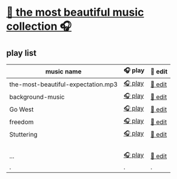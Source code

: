 # [🎉 the most beautiful music collection 🎧](https://music.xgqfrms.xyz/)


## play list

|music name|🎧 play|📝 edit|
|--|--|--|
|the-most-beautiful-expectation.mp3|[🎧 play](https://music.xgqfrms.xyz/the-most-beautiful-expectation/index.html)|[📝 edit](./the-most-beautiful-expectation)|
|background-music|[🎧 play](https://music.xgqfrms.xyz/background-music/index.html)|[📝 edit](./background-music)|
|<span title="Pet Shop Boys - Go West">Go West</span>|[🎧 play](https://music.xgqfrms.xyz/background-music/Go-West.mp3)|[📝 edit](https://github.com/xgqfrms/music/tree/main/docs/background-music)|
|freedom|[🎧 play](https://music.xgqfrms.xyz/background-music/freedom.mp3)|[📝 edit](https://github.com/xgqfrms/music/tree/main/docs/background-music)|
|Stuttering|[🎧 play](https://music.xgqfrms.xyz/background-music/docs/Stuttering.mp3)|[📝 edit](https://github.com/xgqfrms/music/tree/main/docs/background-music)|
||||
||||
||||
||||
|...|[🎧 play](...)|[📝 edit](./)|
|.|.|.|

<!--

template

||||

-->

